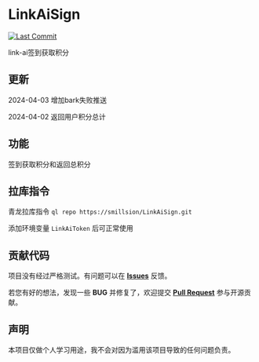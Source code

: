 # LinkAiSign
[![Last Commit](https://img.shields.io/github/last-commit/smillsion/LinkAiSign.svg?color=blue&label=%E6%9C%80%E8%BF%91%E6%8F%90%E4%BA%A4)](https://github.com/smillsion/LinkAiSign/commits/main)

link-ai签到获取积分

## 更新
2024-04-03 增加bark失败推送

2024-04-02 返回用户积分总计

## 功能
签到获取积分和返回总积分

## 拉库指令
青龙拉库指令 `ql repo https://smillsion/LinkAiSign.git`

添加环境变量 `LinkAiToken` 后可正常使用

## 贡献代码
项目没有经过严格测试。有问题可以在 **[Issues](https://github.com/smillsion/LinkAiSign/issues)** 反馈。

若您有好的想法，发现一些 **BUG** 并修复了，欢迎提交 **[Pull Request](https://github.com/smillsion/LinkAiSign/pulls)** 参与开源贡献。


## 声明
本项目仅做个人学习用途，我不会对因为滥用该项目导致的任何问题负责。
